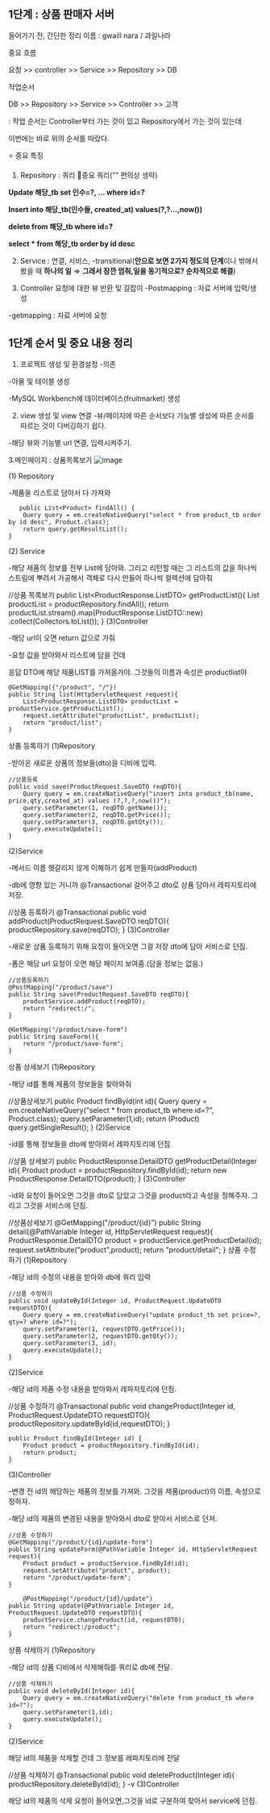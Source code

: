 ## 1단계 : 상품 판매자 서버
들어가기 전, 간단한 정리
이름 : gwaill nara / 과일나라

중요 흐름

요청 >> controller >> Service >> Repository >> DB

작업순서

DB >> Repository >> Service >> Controller >> 고객

: 작업 순서는 Controller부터 가는 것이 있고 Repository에서 가는 것이 있는데

이번에는 바로 위의 순서를 따랐다.

⭐ 중요 특징

1. Repository : 쿼리
💫중요 쿼리(”” 편의상 생략)

**Update 해당_tb set 인수=?, … where id=?**

**Insert into 해당_tb(인수들, created_at) values(?,?…,now())**

**delete from 해당_tb where id=?**

**select * from 해당_tb order by id desc**


2. Service : 연결, 서비스,
-transitional(**안으로 보면 2가지 정도의 단계**이나 밖에서 봤을 때 **하나의 일** ⇒ **그래서 잠깐 멈춰,일을 동기적으로? 순차적으로 해결**)

3. Controller 요청에 대한 뷰 반환 및 길잡이
-Postmapping : 자료 서버에 입력/생성

-getmapping : 자료 서버에 요청

## 1단계 순서 및 중요 내용 정리
1. 프로젝트 생성 및 환경설정
-의존

-야물 및 테이블 생성

-MySQL Workbench에 데이터베이스(fruitmarket) 생성

2. view 생성 및 view 연결
-뷰/페이지에 따른 순서보다 기능별 생성에 따른 순서를 따르는 것이 디버깅하기 쉽다.

-해당 뷰와 기능별 url 연결, 입력시켜주기.

3.메인페이지 : 상품목록보기
![image](https://github.com/thdus1323/fruitmarket_prac/assets/153582422/f102f2a7-0a36-4533-b7bc-be72df855248)


(1) Repository

-제품을 리스트로 담아서 다 가져와

       public List<Product> findAll() {
        Query query = em.createNativeQuery("select * from product_tb order by id desc", Product.class);
        return query.getResultList();
    }
(2) Service

-해당 제품의 정보를 전부 List에 담아와. 그리고 리턴할 때는 그 리스트의 값을 하나씩 스트림에 뿌려서 가공해서 객체로 다시 만들어 하나씩 컬렉션에 담아줘

//상품 목록보기
    public List<ProductResponse.ListDTO> getProductList(){
        List<Product> productList = productRepository.findAll();
        return productList.stream().map(ProductResponse.ListDTO::new)
                .collect(Collectors.toList());
    }
(3)Controller

-해당 url이 오면 return 값으로 가줘

-요청 값을 받아와서 리스트에 담을 건데

응답 DTO에 해당 제품LIST를 가져올거야. 그것들의 이름과 속성은 productlist야

    @GetMapping({"/product", "/"})
    public String list(HttpServletRequest request){
        List<ProductResponse.ListDTO> productList = productService.getProductList();
        request.setAttribute("productList", productList);
        return "product/list";
    }
상품 등록하기
(1)Repository

-받아온 새로운 상품의 정보들(dto)을 디비에 입력.

    //상품등록
    public void save(ProductRequest.SaveDTO reqDTO){
        Query query = em.createNativeQuery("insert into product_tb(name, price,qty,created_at) values (?,?,?,now())");
        query.setParameter(1, reqDTO.getName());
        query.setParameter(2, reqDTO.getPrice());
        query.setParameter(3, reqDTO.getQty());
        query.executeUpdate();
    }
(2)Service

-메서드 이름 헷갈리지 않게 이해하기 쉽게 만들자(addProduct)

-db에 영향 있는 거니까 @Transactional 걸어주고 dto로 상품 담아서 레파지토리에 저장.

 //상품 등록하기
    @Transactional
    public void addProduct(ProductRequest.SaveDTO reqDTO){
        productRepository.save(reqDTO);
    }
(3)Controller

-새로운 상품 등록하기 위해 요청이 들어오면 그걸 저장 dto에 담아 서비스로 던짐.

-폼은 해당 url 요청이 오면 해당 페이지 보여줌.(담을 정보는 없음.)

    //상품등록하기
    @PostMapping("/product/save")
    public String save(ProductRequest.SaveDTO reqDTO){
        productService.addProduct(reqDTO);
        return "redirect:/";
    }

    @GetMapping("/product/save-form")
    public String saveForm(){
        return "/product/save-form";
    }
상품 상세보기
(1)Repository

-해당 id를 통해 제품의 정보들을 찾아와줘

 //상품상세보기
    public Product findById(int id){
        Query query = em.createNativeQuery("select * from product_tb where id=?", Product.class);
        query.setParameter(1,id);
        return (Product) query.getSingleResult();
    }
(2)Service

-id를 통해 정보들을 dto에 받아와서 레파지토리에 던짐

 //상품 상세보기
    public ProductResponse.DetailDTO getProductDetail(Integer id){
        Product product = productRepository.findById(id);
        return new ProductResponse.DetailDTO(product);
    }
(3)Controller

-id와 요청이 들어오면 그것을 dto로 담았고 그것을 product라고 속성을 정해주자. 그리고 그것을 서비스에 던짐.

//상품상세보기
    @GetMapping("/product/{id}")
    public String detail(@PathVariable Integer id, HttpServletRequest request){
        ProductResponse.DetailDTO product = productService.getProductDetail(id);
        request.setAttribute("product",product);
        return "product/detail";
    }
상품 수정하기
(1)Repository

-해당 id의 수정의 내용을 받아와 db에 쿼리 입력

    //상품 수정하기
    public void updateById(Integer id, ProductRequest.UpdateDTO requestDTO){
        Query query = em.createNativeQuery("update product_tb set price=?, qty=? where id=?");
        query.setParameter(1, requestDTO.getPrice());
        query.setParameter(2, requestDTO.getQty());
        query.setParameter(3, id);
        query.executeUpdate();
    }
(2)Service

-해당 id의 제품 수정 내용을 받아와서 레파지토리에 던짐.

//상품 수정하기
    @Transactional
    public void changeProduct(Integer id, ProductRequest.UpdateDTO requestDTO){
        productRepository.updateById(id,requestDTO);
    }

    public Product findById(Integer id) {
        Product product = productRepository.findById(id);
        return product;
    }
(3)Controller

-변경 전 id의 해당하는 제품의 정보를 가져와. 그것을 제품(product)의 이름, 속성으로 정하자.

-해당 id의 제품의 변경된 내용을 받아와서 dto로 받아서 서비스로 던져.

    //상품 수정하기
    @GetMapping("/product/{id}/update-form")
    public String updateForm(@PathVariable Integer id, HttpServletRequest request){
        Product product = productService.findById(id);
        request.setAttribute("product", product);
        return "/product/update-form";
    }
    
        @PostMapping("/product/{id}/update")
    public String update(@PathVariable Integer id, ProductRequest.UpdateDTO requestDTO){
        productService.changeProduct(id, requestDTO);
        return "redirect:/product";
    }
상품 삭제하기
(1)Repository

-해당 id의 상품 디비에서 삭제해줘를 쿼리로 db에 전달.

    //상품 삭제하기
    public void deleteById(Integer id){
        Query query = em.createNativeQuery("delete from product_tb where id=?");
        query.setParameter(1,id);
        query.executeUpdate();
    }
(2)Service

해당 id의 제품을 삭제할 건데 그 정보를 레파지토리에 전달

 //상품 삭제하기
   @Transactional
    public void deleteProduct(Integer id){
        productRepository.deleteById(id);
    }
-v
(3)Controller

해당 id의 제품의 삭제 요청이 들어오면,그것을 id로 구분하여 찾아서 service에 던짐.
